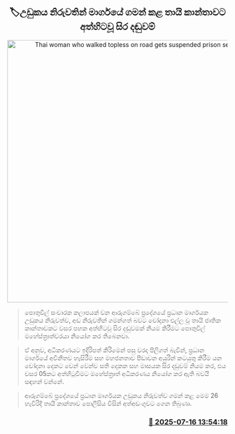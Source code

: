 <p align='center'><b><h2 align='center' title='Thai woman who walked topless on road gets suspended prison sentence'>🏷උඩුකය නිරුවතින් මාර්ගයේ ගමන් කළ තායි කාන්තාවට අත්හිටවූ සිර දඬුවම්</h2></b></p>
<p align='center'><img src='https://helakuru.sgp1.cdn.digitaloceanspaces.com/esana/images/lib/court-2.jpg' width='600' alt='Thai woman who walked topless on road gets suspended prison sentence'></p>

> පොතුවිල් සංචාරක කලාපයක් වන ආරුගම්බේ ප්‍රදේශයේ ප්‍රධාන මාර්ගයක උඩුකය නිරුවත්ව, අඩ නිරුවතින් ගමන්ගත් බවට චෝදනා එල්ල වූ තායි ජාතික කාන්තාවකට වසර පහක අත්හිටවූ සිර දඬුවමක් නියම කිරීමට පොතුවිල් මහේස්ත්‍රාත්වරයා නියෝග කර තිබෙනවා.

> ඒ අනුව, අධිකරණයට ඉදිරිපත් කිරිමෙන් පසු වරද පිලිගත් බැවින්, ප්‍රධාන මාර්ගයේ අවිනීතව හැසිරීම සහ මහජනතාව පීඩාවන අයුරින් කටයුතු කිරීම යන චෝදනා දෙකට වෙන් වෙන්ව සති දෙකක සහ මාසයක සිර දඩුවම් නියම කර, එය වසර 05කට අත්හිටුවීමට මහේස්ත්‍රාත් අධිකරණය නියෝග කර ඇති බවයි සඳහන් වන්නේ.

> ආරුගම්බේ ප්‍රදේශයේ ප්‍රධාන මාර්ගයක උඩුකය නිරුවත්ව ගමන් කළ මෙම 26 හැවිරිදි තායි කාන්තාව පොලීසිය විසින් අත්අඩංගුවට ගෙන තිබුණා.



<h3 align='right'><a href='https://www.helakuru.lk/esana/p/111902/'>📅 2025-07-16 13:54:18</a></h3>
